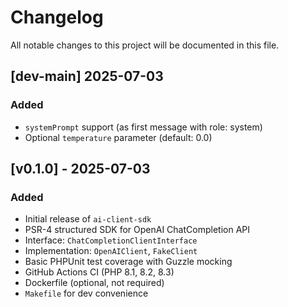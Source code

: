 # Changelog

All notable changes to this project will be documented in this file.

## [dev-main] 2025-07-03
### Added
- `systemPrompt` support (as first message with role: system)
- Optional `temperature` parameter (default: 0.0)

## [v0.1.0] - 2025-07-03
### Added
- Initial release of `ai-client-sdk`
- PSR-4 structured SDK for OpenAI ChatCompletion API
- Interface: `ChatCompletionClientInterface`
- Implementation: `OpenAIClient`, `FakeClient`
- Basic PHPUnit test coverage with Guzzle mocking
- GitHub Actions CI (PHP 8.1, 8.2, 8.3)
- Dockerfile (optional, not required)
- `Makefile` for dev convenience

